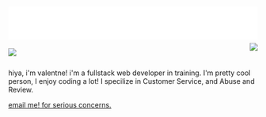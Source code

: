 
<h1 align="left">
 <img src="header.svg" alt="hi" />
 <img src="https://skillicons.dev/icons?i=js,gcp,ts,nodejs,firebase,discord,cloudflare,bots,express,vscode&perline=10" />
 <img align="right" src="https://lanyard.cnrad.dev/api/996916060806709379"></img>
</h1>

hiya, i'm valentne! i'm a fullstack web developer in training. I'm
pretty cool person, I enjoy coding a lot! I specilize in Customer Service, and Abuse and Review.

[email me! for serious concerns.](vqlntne.management@gmail.com)
